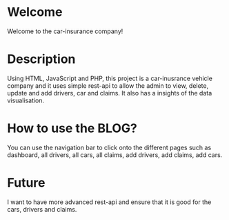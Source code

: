 # Welcome
Welcome to the car-insurance company!

# Description

Using HTML, JavaScript and PHP, this project is a car-inusrance vehicle company and it uses simple rest-api to allow the admin to view, delete, update and add drivers, car and claims. It also has a insights of the data visualisation. 

# How to use the BLOG? 

You can use the navigation bar to click onto the different pages such as dashboard, all drivers, all cars, all claims, add drivers, add claims, add cars. 

# Future

I want to have more advanced rest-api and ensure that it is good for the cars, drivers and claims.  

